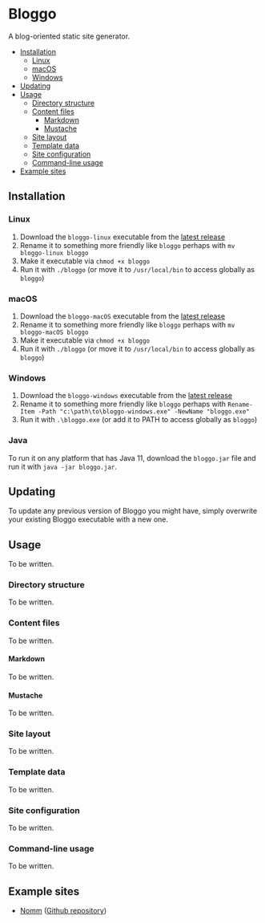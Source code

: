 # Bloggo

A blog-oriented static site generator.

- [Installation](#installation)
  - [Linux](#linux)
  - [macOS](#macos)
  - [Windows](#windows)
- [Updating](#updating)
- [Usage](#usage)
  - [Directory structure](#directory-structure)
  - [Content files](#content-files)
    - [Markdown](#markdown)
    - [Mustache](#mustache)
  - [Site layout](#site-layout)
  - [Template data](#template-data)
  - [Site configuration](#site-configuration)
  - [Command-line usage](#command-line-usage)
- [Example sites](#example-sites)

## Installation

### Linux

1. Download the `bloggo-linux` executable from the [latest release](https://github.com/soynomm/bloggo/releases)
2. Rename it to something more friendly like `bloggo` perhaps with `mv bloggo-linux bloggo`
3. Make it executable via `chmod +x bloggo`
4. Run it with `./bloggo` (or move it to `/usr/local/bin` to access globally as `bloggo`)

### macOS

1. Download the `bloggo-macOS` executable from the [latest release](https://github.com/soynomm/bloggo/releases)
2. Rename it to something more friendly like `bloggo` perhaps with `mv bloggo-macOS bloggo`
3. Make it executable via `chmod +x bloggo`
4. Run it with `./bloggo` (or move it to `/usr/local/bin` to access globally as `bloggo`)

### Windows

1. Download the `bloggo-windows` executable from the [latest release](https://github.com/soynomm/bloggo/releases)
2. Rename it to something more friendly like `bloggo` perhaps with `Rename-Item -Path "c:\path\to\bloggo-windows.exe" -NewName "bloggo.exe"`
3. Run it with `.\bloggo.exe` (or add it to PATH to access globally as `bloggo`)

### Java

To run it on any platform that has Java 11, download the `bloggo.jar` file and run it with `java -jar bloggo.jar`.

## Updating

To update any previous version of Bloggo you might have, simply overwrite your existing Bloggo executable with a new one.

## Usage

To be written.

### Directory structure

To be written.

### Content files

To be written.

#### Markdown

To be written.

#### Mustache

To be written.

### Site layout

To be written.

### Template data

To be written.

### Site configuration

To be written.

### Command-line usage

To be written.

## Example sites

- [Nomm](https://nomm.xyz) ([Github repository](https://github.com/soynomm/nomm.xyz))
